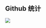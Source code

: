 ## Github 统计
![](https://github-readme-stats.vercel.app/api?username=hooray&count_private=true&show_icons=true&theme=onedark)

<!--
**lxs24sxl/lxs24sxl** is a ✨ _special_ ✨ repository because its `README.md` (this file) appears on your GitHub profile.

Here are some ideas to get you started:

- 🔭 I’m currently working on ...
- 🌱 I’m currently learning ...
- 👯 I’m looking to collaborate on ...
- 🤔 I’m looking for help with ...
- 💬 Ask me about ...
- 📫 How to reach me: ...
- 😄 Pronouns: ...
- ⚡ Fun fact: ...
-->
